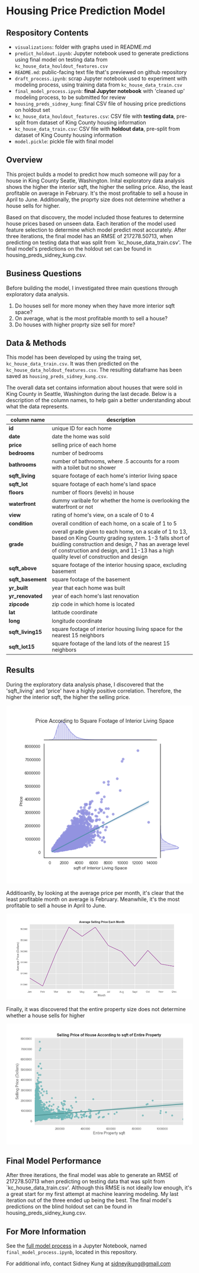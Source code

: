 # Housing Price Prediction Model

## Respository Contents
* `visualizations`: folder with graphs used in README.md
* `predict_holdout.ipynb`: Jupyter notebook used to generate predictions using final model on testing data from `kc_house_data_houldout_features.csv`
* `README.md`: public-facing text file that's previewed on github repository
* `draft_process.ipynb`: scrap Jupyter notebook used to experiment with modeling process, using training data from `kc_house_data_train.csv`
* `final_model_process.ipynb`: **final Jupyter notebook** with 'cleaned up' modeling process, to be submitted for review
* `housing_preds_sidney_kung`: final CSV file of housing price predictions on holdout set
* `kc_house_data_houldout_features.csv`: CSV file with **testing data**, pre-split from dataset of King County housing information
* `kc_house_data_train.csv`: CSV file with **holdout data**, pre-split from dataset of King County housing information
* `model.pickle`: pickle file with final model

## Overview

This project builds a model to predict how much someone will pay for a house in King County Seatle, Washington. Inital exploratory data analysis shows the higher the interior sqft, the higher the selling price. Also, the least profitable on average in February. It's the most profitable to sell a house in April to June. Additionally, the proprty size does not determine whether a house sells for higher.

Based on that discovery, the model included those features to determine house prices based on unseen data. Each iteration of the model used feature selection to determine which model predict most accurately. After three iterations, the final model has an RMSE of 217278.50713, when predicting on testing data that was split from `kc_house_data_train.csv'. The final model's predictions on the holdout set can be found in housing_preds_sidney_kung.csv.

## Business Questions
Before building the model, I investigated three main questions through exploratory data analysis.
1. Do houses sell for more money when they have more interior sqft space?
2. On average, what is the most profitable month to sell a house?
3. Do houses with higher proprty size sell for more?

## Data & Methods

This model has been developed by using the traing set, `kc_house_data_train.csv`. It was then predicted on the `kc_house_data_holdout_features.csv`. The resulting dataframe has been saved as `housing_preds_sidney_kung.csv`.

The overall data set contains information about houses that were sold in King County in Seattle, Washington during the last decade. Below is a description of the column names, to help gain a better understanding about what the data represents. 

| column name | description |
|-|-|
| **id** | unique ID for each home |
| **date** | date the home was sold |
| **price** | selling price of each home |
| **bedrooms** | number of bedrooms |
| **bathrooms** | number of bathrooms, where .5 accounts for a room with a toilet but no shower |
| **sqft_living** | square footage of each home's interior living space |
| **sqft_lot** | square footage of each home's land space |
| **floors** | number of floors (levels) in house |
| **waterfront** | dummy varibale for whether the home is overlooking the waterfront or not |
| **view** | rating of home's view, on a scale of 0 to 4 |
| **condition** | overall condition of each home, on a scale of 1 to 5 |
| **grade** | overall grade given to each home, on a scale of 1 to 13, based on King County grading system. 1-3 falls short of buidling construction and design, 7 has an average level of construction and design, and 11-13 has a high quality level of construction and design |
| **sqft_above** | square footage of the interior housing space, excluding basement |
| **sqft_basement** | square footage of the basement |
| **yr_built** | year that each home was built |
| **yr_renovated** | year of each home's last renovation |
| **zipcode** | zip code in which home is located |
| **lat** | latitude coordinate |
| **long** | longitude coordinate |
| **sqft_living15** | square footage of interior housing living space for the nearest 15 neighbors |
| **sqft_lot15** | square footage of the land lots of the nearest 15 neighbors |


## Results

During the exploratory data analysis phase, I discovered that the 'sqft_living' and 'price' have a highly positive correlation. Therefore, the higher the interior sqft, the higher the selling price.

![sqft_living](./visualizations/sqft_living.png)

Additioanlly, by looking at the average price per month, it's clear that the least profitable month on average is February. Meanwhile, it's the most profitable to sell a house in April to June.

![month_sold](./visualizations/month_sold.png)


Finally, it was discovered that the entire property size does not determine whether a house sells for higher

![entire_property](./visualizations/entire_property.png)

## Final Model Performance

After three iterations, the final model was able to generate an RMSE of 217278.50713 when predicting on testing data that was split from `kc_house_data_train.csv'. Although this RMSE is not ideally low enough, it's a great start for my first attempt at machine leanring modeling. My last iteration out of the three ended up being the best. The final model's predictions on the blind holdout set can be found in housing_preds_sidney_kung.csv.


## For More Information

See the [full model process](https://github.com/sidneykung/Housing_Price_Model/blob/main/final_model_process.ipynb) in a Jupyter Notebook, named `final_model_process.ipynb`, located in this repository.

For additional info, contact Sidney Kung at sidneyjkung@gmail.com